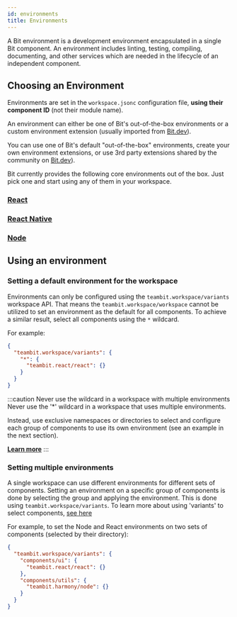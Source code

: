 ```yaml
--- 
id: environments
title: Environments
--- 
```


A Bit environment is a development environment encapsulated in a single Bit component. An environment includes linting, testing, compiling, documenting, and other services which are needed in the lifecycle of an independent component.

## Choosing an Environment

Environments are set in the `workspace.jsonc` configuration file, **using their component ID** (not their module name).

An environment can either be one of Bit's out-of-the-box environments or a custom environment extension (usually imported from [Bit.dev](https://bit.dev)).

You can use one of Bit's default "out-of-the-box" environments, create your own environment extensions, or use 3rd party extensions shared by the community on [Bit.dev](https://bit.dev)).

Bit currently provides the following core environments out of the box. Just pick one and start using any of them in your workspace.

### [React](/building-with-bit/react/using-react)

### [React Native](/building-with-bit/react-native/using-react-native)

### [Node](/building-with-bit/nodejs/using-node)

## Using an environment

### Setting a default environment for the workspace

Environments can only be configured using the `teambit.workspace/variants` workspace API. That means the `teambit.workspace/workspace` cannot be utilized to set an environment as the default for all components. To achieve a similar result, select all components using the `*` wildcard.

For example:

```json
{
  "teambit.workspace/variants": {
    "*": {
      "teambit.react/react": {}
    }
  }
}
```

:::caution Never use the wildcard in a workspace with multiple environments
Never use the '\*' wildcard in a workspace that uses multiple environments.

Instead, use exclusive namespaces or directories to select and configure each group of components to use its own environment (see an example in the next section).

**[Learn more](/troubleshooting/components-envs)**
:::

### Setting multiple environments

A single workspace can use different environments for different sets of components. Setting an environment on a specific group of components is done by selecting the group and applying the environment. This is done using `teambit.workspace/variants`. To learn more about using 'variants' to select components, [see here](/aspects/variants)

For example, to set the Node and React environments on two sets of components (selected by their directory):

```json
{
  "teambit.workspace/variants": {
    "components/ui": {
      "teambit.react/react": {}
    },
    "components/utils": {
      "teambit.harmony/node": {}
    }
  }
}
```

